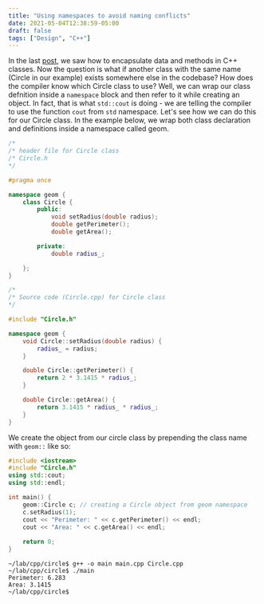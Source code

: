 ```yaml
---
title: "Using namespaces to avoid naming conflicts"
date: 2021-05-04T12:38:59-05:00
draft: false
tags: ["Design", "C++"]
---
```

In the last [post](../b77), we saw how to encapsulate data and methods in C++ classes. Now the question is what if another class with the same name (Circle in our example) exists somewhere else in the codebase? How does the compiler know which Circle class to use? Well, we can wrap our class defnition inside a `namespace` block and then refer to it while creating an object. In fact, that is what `std::cout` is doing - we are telling the compiler to use the function `cout` from `std` namespace. Let's see how we can do this for our Circle class. In the example below, we wrap both  class declaration and definitions inside a namespace called geom.

```c++
/*
/* header file for Circle class
/* Circle.h
*/

#pragma once

namespace geom {
    class Circle {
        public:
            void setRadius(double radius);
            double getPerimeter();
            double getArea();

        private:
            double radius_;

    };
}

/*
/* Source code (Circle.cpp) for Circle class
*/

#include "Circle.h"

namespace geom {
    void Circle::setRadius(double radius) {
        radius_ = radius;
    }

    double Circle::getPerimeter() {
        return 2 * 3.1415 * radius_;
    }

    double Circle::getArea() {
        return 3.1415 * radius_ * radius_;
    }
}
```

We create the object from our circle class by prepending the class name with `geom::` like so:
```c++
#include <iostream>
#include "Circle.h"
using std::cout;
using std::endl;

int main() {
    geom::Circle c; // creating a Circle object from geom namespace
    c.setRadius(1);
    cout << "Perimeter: " << c.getPerimeter() << endl;
    cout << "Area: " << c.getArea() << endl;
    
    return 0;
}
```
```
~/lab/cpp/circle$ g++ -o main main.cpp Circle.cpp 
~/lab/cpp/circle$ ./main
Perimeter: 6.283
Area: 3.1415
~/lab/cpp/circle$ 
```
